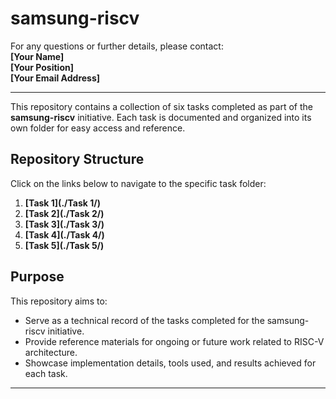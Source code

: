 # samsung-riscv

For any questions or further details, please contact:  
**[Your Name]**  
**[Your Position]**  
**[Your Email Address]**  

---

This repository contains a collection of six tasks completed as part of the **samsung-riscv** initiative. Each task is documented and organized into its own folder for easy access and reference.

## Repository Structure

Click on the links below to navigate to the specific task folder:

1. **[Task 1](./Task 1/)**
2. **[Task 2](./Task 2/)**
3. **[Task 3](./Task 3/)**
4. **[Task 4](./Task 4/)**
5. **[Task 5](./Task 5/)**
   

## Purpose

This repository aims to:  
- Serve as a technical record of the tasks completed for the samsung-riscv initiative.  
- Provide reference materials for ongoing or future work related to RISC-V architecture.  
- Showcase implementation details, tools used, and results achieved for each task.

---
